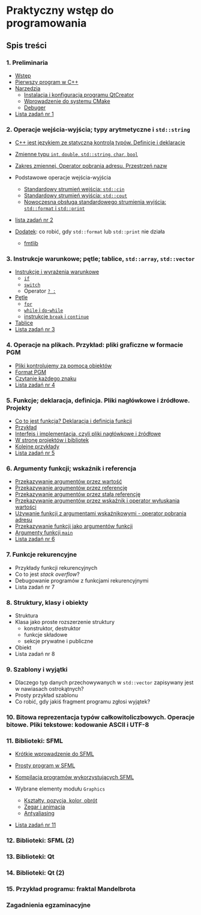 # Praktyczny wstęp do programowania 

## Spis treści

### 1. Preliminaria

- [Wstęp](./00-wstep.md)
- [Pierwszy program w C++](./01-pierwszy-program.md)
- [Narzędzia](./01-narzedzia.md)
  - [Instalacja i konfiguracja programu QtCreator](./01-qtcreator.md)
  - [Wprowadzenie do systemu CMake](./01-cmake.md)
  - [Debuger](./01-debugger.md)
- [Lista zadań nr 1](./listy/lista1.md)

### 2. Operacje wejścia-wyjścia; typy arytmetyczne i `std::string`

- [C++ jest językiem ze statyczną kontrolą typów. Definicje i deklaracje](./02-statyczna-kontrola-typow.md)
- [Zmienne typu `int`, `double`, `std::string`, `char`, `bool`](./02-typy-wbudowane.md)
- [Zakres zmiennej. Operator pobrania adresu. Przestrzeń nazw](./02-zakres.md)
- Podstawowe operacje wejścia-wyjścia
  - [Standardowy strumień wejścia: `std::cin`](./02-cin.md)
  - [Standardowy strumień wyjścia: `std::cout`](./02-cout.md)
  - [Nowoczesna obsługa standardowego strumienia wyjścia: `std::format` i `std::print`](./02-format-print.md)

- [lista zadań nr 2](./listy/lista2.md) 

- [Dodatek](02-dodatek.md): co robić, gdy `std::format` lub `std::print` nie działa

  - [fmtlib](02-fmtlib.md)

### 3. Instrukcje warunkowe; pętle; tablice, `std::array`, `std::vector`

- [Instrukcje i wyrażenia warunkowe](./03-wyrazenia-warunkowe.md)
  - [`if`](./03-if.md)
  - [`switch`](./03-switch.md)
  - Operator [`? :`](./03-wyr-warunkowe.md)
- [Pętle](03-loops.md)
  - [`for`](./03-for.md)
  - [`while` i `do`-`while`](./03-while.md)
  - [instrukcje `break` i `continue`](./03-break.md)
- [Tablice](./03-tablice.md)
- [Lista zadań nr 3](./listy/lista3.md)

### 4. Operacje na plikach. Przykład: pliki graficzne w formacie PGM

- [Pliki kontrolujemy za pomocą obiektów](./04-pliki.md)
- [Format PGM](./04-pgm.md)
- [Czytanie każdego znaku](./04-get.md)
- [Lista zadań nr 4](./listy/lista4.md)

### 5. Funkcje; deklaracja, definicja. Pliki nagłówkowe i źródłowe. Projekty

- [Co to jest funkcja? Deklaracja i definicja funkcji](05-funkcje.md)
- [Przykład](./05-example1.md)
- [Interfejs i implementacja, czyli pliki nagłówkowe i źródłowe](05-interfejs-implementacja.md)
- [W stronę projektów i bibliotek](./05-projekty-biblioteki.md)
- [Kolejne przykłady](05-example2.md)
- [Lista zadań nr 5](./listy/lista5.md)

### 6. Argumenty funkcji; wskaźnik i referencja

- [Przekazywanie argumentów przez wartość](06-arg-value.md)
- [Przekazywanie argumentów przez referencję](06-arg-reference.md)
- [Przekazywanie argumentów przez stałą referencję](06-arg-const-reference.md)
- [Przekazywanie argumentów przez wskaźnik i operator wyłuskania wartości](06-arg-pointer.md)
- [Używanie funkcji z argumentami wskaźnikowymi - operator pobrania adresu](06-arg-pointer-usage.md)
- [Przekazywanie funkcji jako argumentów funkcji](06-arg-function.md)
- [Argumenty funkcji `main`](06-arg-main.md)
- [Lista zadań nr 6](./listy/lista6.md)

### 7. Funkcje rekurencyjne

- Przykłady funkcji rekurencyjnych
- Co to jest *stack overflow*?
- Debugowanie programów z funkcjami rekurencyjnymi
- Lista zadań nr 7

### 8. Struktury, klasy i obiekty

- Struktura
- Klasa jako proste rozszerzenie struktury
  - konstruktor, destruktor
  - funkcje składowe
  - sekcje prywatne i publiczne
- Obiekt
- Lista zadań nr 8

### 9. Szablony i wyjątki

- Dlaczego typ danych przechowywanych w `std::vector` zapisywany jest w nawiasach ostrokątnych?
- Prosty przykład szablonu
- Co robić, gdy jakiś fragment programu zgłosi wyjątek? 

### 10. Bitowa reprezentacja typów całkowitoliczbowych. Operacje bitowe. Pliki tekstowe: kodowanie ASCII i UTF-8

### 11. Biblioteki: SFML

- [Krótkie wprowadzenie do SFML](./11-SFML-intro.md)
- [Prosty program w SFML](./11-SFML-pierwszy.md)
- [Kompilacja programów wykorzystujących SFML](./11-SFML-kompilacja.md)
- Wybrane elementy modułu `Graphics`
  - [Kształty, pozycja, kolor, obrót](./11-SFML-shapes-colors.md)
  - [Zegar i animacja](./11-SFML-animation.md)
  - [Antyaliasing](./11-SFML-antialiasing.md)
  
- [Lista zadań nr 11](listy/lista11.md) 

### 12. Biblioteki: SFML (2)

### 13. Biblioteki: Qt

### 14. Biblioteki: Qt (2)

### 15. Przykład programu: fraktal Mandelbrota

### Zagadnienia egzaminacyjne 

